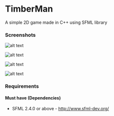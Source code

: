 # TimberMan
A simple 2D game made in C++ using SFML library

### Screenshots

![alt text](https://github.com/asaxena012/TimberMan/blob/master/Screenshots/vlcsnap-2020-06-01-18h53m05s972.png "Game Start Screen")

![alt text](https://github.com/asaxena012/TimberMan/blob/master/Screenshots/vlcsnap-2020-06-01-18h53m16s838.png "Log Flying")

![alt text](https://github.com/asaxena012/TimberMan/blob/master/Screenshots/vlcsnap-2020-06-01-18h53m26s258.png "Squished")

![alt text](https://github.com/asaxena012/TimberMan/blob/master/Screenshots/vlcsnap-2020-06-01-18h53m42s838.png "Out of time")

### Requirements
#### Must have (Dependencies)

* SFML 2.4.0 or above - http://www.sfml-dev.org/
